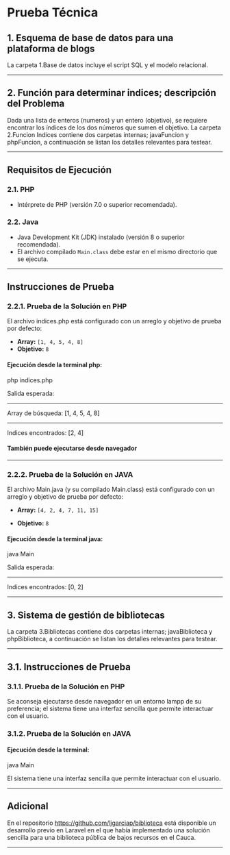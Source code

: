 # Prueba Técnica

## 1. Esquema de base de datos para una plataforma de blogs

La carpeta 1.Base de datos incluye el script SQL y el modelo relacional.

---

## 2. Función para determinar indices; descripción del Problema

Dada una lista de enteros (numeros) y un entero (objetivo), se requiere encontrar los índices de los dos números que sumen el objetivo.
La carpeta 2.Funcion Indices contiene dos carpetas internas; javaFuncion y phpFuncion, a continuación se listan los detalles relevantes para testear.

---

## Requisitos de Ejecución

### 2.1. PHP

* Intérprete de PHP (versión 7.0 o superior recomendada).

### 2.2. Java

* Java Development Kit (JDK) instalado (versión 8 o superior recomendada).
* El archivo compilado `Main.class` debe estar en el mismo directorio que se ejecuta.

---

## Instrucciones de Prueba

### 2.2.1. Prueba de la Solución en PHP

El archivo indices.php está configurado con un arreglo y objetivo de prueba por defecto:

* **Array:** `[1, 4, 5, 4, 8]`
* **Objetivo:** `8`

#### **Ejecución desde la terminal php:**

php indices.php

Salida esperada:

---
Array de búsqueda: [1, 4, 5, 4, 8]

---
Indices encontrados: [2, 4]

#### **También puede ejecutarse desde navegador**

---

### 2.2.2. Prueba de la Solución en JAVA

El archivo Main.java (y su compilado Main.class) está configurado con un arreglo y objetivo de prueba por defecto:

* **Array:** `[4, 2, 4, 7, 11, 15]`
  
* **Objetivo:** `8`

#### **Ejecución desde la terminal java:**

java Main

Salida esperada:

---

Indices encontrados: [0, 2]

---

## 3. Sistema de gestión de bibliotecas

La carpeta 3.Bibliotecas contiene dos carpetas internas; javaBiblioteca y phpBiblioteca, a continuación se listan los detalles relevantes para testear.

---

## 3.1. Instrucciones de Prueba

### 3.1.1. Prueba de la Solución en PHP

Se aconseja ejecutarse desde navegador en un entorno lampp de su preferencia; el sistema tiene una interfaz sencilla que permite interactuar con el usuario.

### 3.1.2. Prueba de la Solución en JAVA

#### **Ejecución desde la terminal:**

java Main

El sistema tiene una interfaz sencilla que permite interactuar con el usuario.

---

## Adicional

En el repositorio https://github.com/ljgarciap/biblioteca está disponible un desarrollo previo en Laravel en el que había implementado una solución sencilla para una biblioteca pública de bajos recursos en el Cauca.

---
